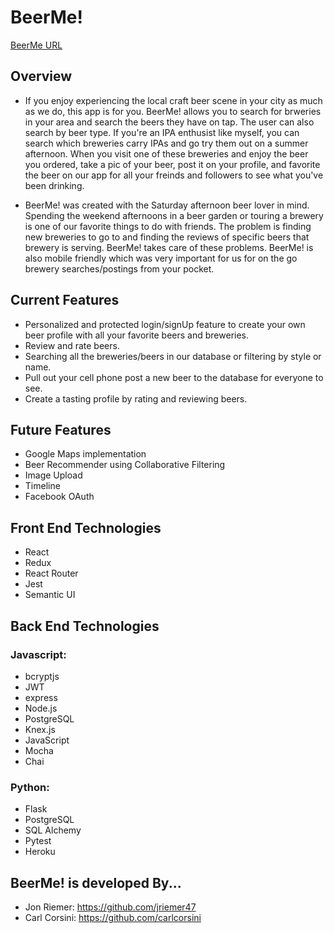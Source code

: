 # BeerMe!

[BeerMe URL](http://beer-me-react.herokuapp.com)

## Overview
* If you enjoy experiencing the local craft beer scene in your city as much as we do, this app is for you. BeerMe! allows you to search for brweries in your area and search the beers they have on tap. The user can also search by beer type. If you're an IPA enthusist like myself, you can search which breweries carry IPAs and go try them out on a summer afternoon. When you visit one of these breweries and enjoy the beer you ordered, take a pic of your beer, post it on your profile, and favorite the beer on our app for all your freinds and followers to see what you've been drinking. 

* BeerMe! was created with the Saturday afternoon beer lover in mind. Spending the weekend afternoons in a beer garden or touring a brewery is one of our favorite things to do with friends. The problem is finding new breweries to go to and finding the reviews of specific beers that brewery is serving. BeerMe! takes care of these problems. BeerMe! is also mobile friendly which was very important for us for on the go brewery searches/postings from your pocket. 

## Current Features
* Personalized and protected login/signUp feature to create your own beer profile with all your favorite beers and breweries.
* Review and rate beers.
* Searching all the breweries/beers in our database or filtering by style or name.
* Pull out your cell phone post a new beer to the database for everyone to see. 
* Create a tasting profile by rating and reviewing beers.

## Future Features
* Google Maps implementation
* Beer Recommender using Collaborative Filtering 
* Image Upload
* Timeline
* Facebook OAuth

## Front End Technologies
  * React
  * Redux
  * React Router
  * Jest
  * Semantic UI
  
## Back End Technologies
  ### Javascript:
   * bcryptjs
   * JWT
   * express
   * Node.js
   * PostgreSQL
   * Knex.js
   * JavaScript
   * Mocha
   * Chai
  
  ### Python:
   * Flask
   * PostgreSQL
   * SQL Alchemy
   * Pytest
   * Heroku

## BeerMe! is developed By...
* Jon Riemer: https://github.com/jriemer47
* Carl Corsini: https://github.com/carlcorsini
